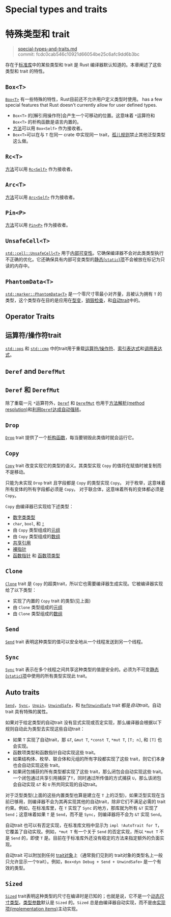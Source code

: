 # Special types and traits
# 特殊类型和 trait

>[special-types-and-traits.md](https://github.com/rust-lang/reference/blob/master/src/special-types-and-traits.md)\
>commit: fcdc0cab546c10921d66054be25c6afc9dd6b3bc

存在于[标准库][the standard library]中的某些类型和 trait 是 Rust 编译器默认知道的。本章阐述了这些类型和 trait 的特性。

## `Box<T>`

[`Box<T>`] 有一些特殊的特性，Rust目前还不允许用户定义类型时使用。
has a few special features that Rust doesn't currently allow for user defined types.

* `Box<T>` 的[解引用操作符]会产生一个可移动的位置。这意味着 `*`运算符和 `Box<T>` 的析构函数是语言内置的。
* [方法][Methods]可以用 `Box<Self>` 作为接收者。
* `Box<T>`可以在与 `T` 在同一 crate 中实现同一 trait，[孤儿规则][orphan rules]禁止其他泛型类型这么做。

## `Rc<T>`

[方法][Methods]可以用 [`Rc<Self>`] 作为接收者。

## `Arc<T>`

[方法][Methods]可以用 [`Arc<Self>`] 作为接收者。

## `Pin<P>`

[方法][Methods]可以用 [`Pin<P>`] 作为接收者。

## `UnsafeCell<T>`

[`std::cell::UnsafeCell<T>`] 用于[内部可变性][interior mutability]。它确保编译器不会对此类类型执行不正确的优化。它还确保具有内部可变类型的[静态(`static`)项][`static` items]不会被放在标记为只读的内存中。

## `PhantomData<T>`

[`std::marker::PhantomData<T>`] 是一个零尺寸零最小对齐量，且被认为拥有 `T` 的类型，这个类型存在目的是应用在[型变][variance]，[销毁检查][drop check]，和[自动trait](#auto-traits)中的。

## Operator Traits
## 运算符/操作符trait

[`std::ops`] 和 [`std::cmp`] 中的trait用于重载[运算符/操作符][operators]、[索引表达式][indexing expressions]和[调用表达式][call expressions]。

## `Deref` and `DerefMut`
## `Deref` 和 `DerefMut`

除了重载一元 `*`运算符外，[`Deref`] 和 [`DerefMut`] 也用于[方法解析(method resolution)][method resolution]和[利用`Deref`达成自动强转][deref coercions]。

## `Drop`

[`Drop`] trait 提供了一个[析构函数][destructor]，每当要销毁此类值时就会运行它。

## `Copy`

[`Copy`] trait 改变实现它的类型的语义。其类型实现 `Copy` 的值将在赋值时被复制而不是移动。

只能为未实现 `Drop` trait 且字段都是 `Copy` 的类型实现 `Copy`。
对于枚举，这意味着所有变体的所有字段都必须是 `Copy`。
对于联合体，这意味着所有的变体都必须是 `Copy`。

`Copy` 由编译器已实现给下述类型：

* [数字类类型][Numeric types]
* `char`, `bool`, 和 [`!`]
* 由 `Copy` 类型组成的[元组][Tuples]
* 由 `Copy` 类型组成的[数组][Arrays]
* [共享引用][Shared references]
* [裸指针][Raw pointers]
* [函数指针][Function pointers] 和 [函数项类型][function item types]

## `Clone`

[`Clone`] trait 是 `Copy` 的超类trait，所以它也需要编译器生成实现。它被编译器实现给了以下类型：

* 实现了内置的 `Copy` trait 的类型(见上面)
* 由 `Clone` 类型组成的[元组][Tuples]
* 由 `Clone` 类型组成的[数组][Arrays]

## `Send`

[`Send`] trait 表明这种类型的值可以安全地从一个线程发送到另一个线程。

## `Sync`

[`Sync`] trait 表示在多个线程之间共享这种类型的值是安全的。必须为不可变[静态(`static`)项][`static` items]中使用的所有类型实现此 trait。

## Auto traits

[`Send`]，[`Sync`]，[`Unpin`]，[`UnwindSafe`]，和 [`RefUnwindSafe`] trait 都是*自动trait*。自动trait 具有特殊的属性。

如果对于给定类型的自动trait 没有显式实现或否定实现，那么编译器会根据以下规则自动此为类型去实现这些自动trait：

* 如果 `T` 实现了自动trait，那 `&T`, `&mut T`, `*const T`, `*mut T`, `[T; n]`, 和 `[T]` 也会实现。
* 函数项类型和函数指针自动实现这些 trait。
* 如果结构体、枚举、联合体和元组的所有字段都实现了这些 trait，则它们本身也会自动实现这些 trait。
* 如果闭包捕获的所有类型都实现了这些 trait，那么闭包会自动实现这些 trait。一个闭包通过共享引用捕获了`T`，同时通过所传值的方式捕获 `U`，那么该闭包会自动实现 `&T` 和 `U` 所共同实现的自动trait。

对于泛型类型(上面的这些内置类型也算是建立在 `T` 上的泛型)，如果泛型实现在当前已够用，则编译器不会为其再实现其他的自动trait，除非它们不满足必需的 trait约束。例如，在标准库里，在 `T` 实现了 `Sync` 的地方，那库就为所有 `&T` 实现了 `Send`；这意味着如果 `T` 是 `Send`，而不是 `Sync`，则编译器将不会为 `&T` 实现 `Send`。

自动trait 也可以有否定实现，在标准库文档中显示为 `impl !AutoTrait for T`，它覆盖了自动实现。例如，`*mut T` 有一个关于 `Send` 的否定实现，所以 `*mut T` 不是 `Send` 的，即使 `T` 是。目前在于标准库外还没有稳定的方法来指定额外的负面实现。

自动trait 可以附加到任何 [trait对象][trait object]上（通常我们见到的 trait对象的类型名上一般只允许显示一个trait）。例如，`Box<dyn Debug + Send + UnwindSafe>` 是一个有效的类型。

## `Sized`

[`Sized`] trait表明这种类型的尺寸在编译时是已知的；也就是说，它不是一个[动态尺寸类型][dynamically sized type]。[类型参数][Type parameters]默认是 `Sized` 的。`Sized` 总是由编译器自动实现，而不是由[实现项(implementation items)][implementation items]主动实现。

[`Arc<Self>`]: ../std/sync/struct.Arc.html
[`Box<T>`]: ../std/boxed/struct.Box.html
[`Clone`]: ../std/clone/trait.Clone.html
[`Copy`]: ../std/marker/trait.Copy.html
[`Deref`]: ../std/ops/trait.Deref.html
[`DerefMut`]: ../std/ops/trait.DerefMut.html
[`Drop`]: ../std/ops/trait.Drop.html
[`Pin<P>`]: ../std/pin/struct.Pin.html
[`Rc<Self>`]: ../std/rc/struct.Rc.html
[`RefUnwindSafe`]: ../std/panic/trait.RefUnwindSafe.html
[`Send`]: ../std/marker/trait.Send.html
[`Sized`]: ../std/marker/trait.Sized.html
[`std::cell::UnsafeCell<T>`]: ../std/cell/struct.UnsafeCell.html
[`std::cmp`]: ../std/cmp/index.html
[`std::marker::PhantomData<T>`]: ../std/marker/struct.PhantomData.html
[`std::ops`]: ../std/ops/index.html
[`UnwindSafe`]: ../std/panic/trait.UnwindSafe.html
[`Sync`]: ../std/marker/trait.Sync.html
[`Unpin`]: ../std/marker/trait.Unpin.html

[Arrays]: types/array.md
[call expressions]: expressions/call-expr.md
[deref coercions]: type-coercions.md#coercion-types
[dereference operator]: expressions/operator-expr.md#the-dereference-operator
[destructor]: destructors.md
[drop check]: ../nomicon/dropck.html
[dynamically sized type]: dynamically-sized-types.md
[Function pointers]: types/function-pointer.md
[function item types]: types/function-item.md
[implementation items]: items/implementations.md
[indexing expressions]: expressions/array-expr.md#array-and-slice-indexing-expressions
[interior mutability]: interior-mutability.md
[Numeric types]: types/numeric.md
[Methods]: items/associated-items.md#associated-functions-and-methods
[method resolution]: expressions/method-call-expr.md
[operators]: expressions/operator-expr.md
[orphan rules]: items/implementations.md#trait实现的一致性
[Raw pointers]: types/pointer.md#raw-pointers-const-and-mut
[`static` items]: items/static-items.md
[Shared references]: types/pointer.md#shared-references-
[the standard library]: ../std/index.html
[trait object]: types/trait-object.md
[Tuples]: types/tuple.md
[Type parameters]: types/parameters.md
[variance]: subtyping.md#variance
[`!`]: types/never.md
